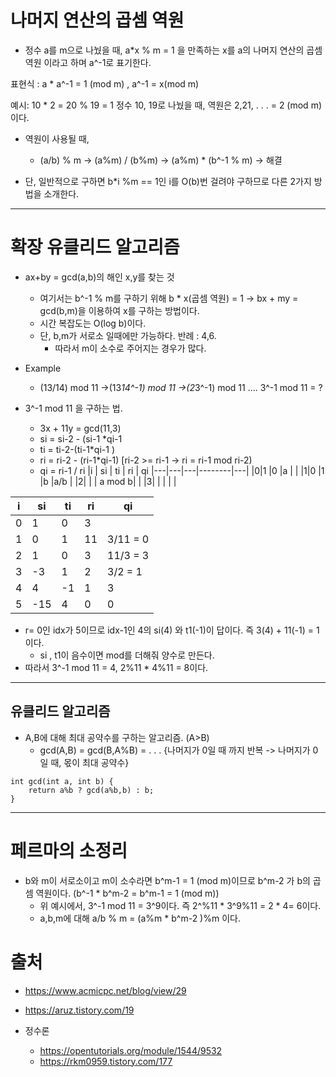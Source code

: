 # 나머지 연산의 곱셈 역원

+ 정수 a를 m으로 나눴을 때, a*x % m = 1 을 만족하는  x를 a의 나머지 연산의 곱셈 역원 이라고 하며 a^-1로 표기한다.

표현식 : a * a^-1 = 1 (mod m) , a^-1 = x(mod m)

예시: 10 * 2 = 20 % 19 = 1 정수 10, 19로 나눴을 때, 역원은 2,21, . . .  = 2 (mod m) 이다.

+ 역원이 사용될 때,
	+ (a/b) % m ->  (a%m) / (b%m) -> (a%m) * (b^-1 % m) -> 해결

+ 단, 일반적으로 구하면 b*i %m   == 1인 i를 O(b)번 걸려야 구하므로 다른 2가지 방법을 소개한다.
- - -

# 확장 유클리드 알고리즘
+ ax+by = gcd(a,b)의 해인 x,y를 찾는 것 
	+ 여기서는 b^-1 % m를 구하기 위해 b * x(곱셈 역원) = 1 -> bx + my = gcd(b,m)을 이용하여 x를 구하는 방법이다.
	+ 시간 복잡도는 O(log b)이다.
	+ 단, b,m가 서로소 일때에만 가능하다. 반례 : 4,6. 
		+ 따라서 m이 소수로 주어지는 경우가 많다.

+ Example 
	+ (13/14) mod 11 ->(13*14^-1) mod 11  ->(2*3^-1) mod 11  .... 3^-1 mod 11 = ?
	
+ 3^-1 mod 11 을 구하는 법.
	+ 3x + 11y = gcd(11,3)
	+ si = si-2 - (si-1 *qi-1
	+ ti = ti-2-(ti-1*qi-1 )
	+ ri = ri-2 - (ri-1*qi-1) [ri-2 >= ri-1 -> ri = ri-1 mod ri-2)
	+ qi = ri-1 / ri
|i  | si | ti | ri | qi
|---|---|---|--------|---|
|0|1 |0 |a | |
|1|0 |1 |b |a/b |
|2| | | a mod b| |
|3| | | | |

|i  | si | ti | ri | qi
|---|---|---|--------|---|
|0|1 |0 |3 | |
|1|0 |1 |11 |3/11 = 0 |
|2|1 |0 |3 |11/3 = 3  |
|3|-3 |1 |2 |3/2 = 1 |
|4| 4 | -1 | 1 | 3 |
|5| -15 | 4| 0 | 0 | 
+ r= 0인 idx가 5이므로 idx-1인 4의 si(4) 와 t1(-1)이 답이다. 즉 3(4) + 11(-1) = 1이다.
	+ si , t1이 음수이면 mod를 더해줘 양수로 만든다.
+ 따라서 3^-1 mod 11 = 4,     2%11 * 4%11 = 8이다.

---
## 유클리드 알고리즘
+ A,B에 대해 최대 공약수를 구하는 알고리즘. (A>B)
	+ gcd(A,B) = gcd(B,A%B) = . .  . {나머지가 0일 때 까지 반복 -> 나머지가 0일 때, 몫이 최대 공약수}
```
int gcd(int a, int b) {
	return a%b ? gcd(a%b,b) : b; 
}
```
---
# 페르마의 소정리

+ b와 m이 서로소이고 m이 소수라면 b^m-1 = 1 (mod m)이므로 b^m-2 가 b의 곱셈 역원이다. (b^-1 * b^m-2  = b^m-1  = 1 (mod m))
	+ 위 예시에서, 3^-1 mod 11 = 3^9이다. 즉 2^%11 * 3^9%11 = 2 * 4= 6이다.
	+ a,b,m에 대해 a/b % m = (a%m * b^m-2 )%m 이다.	


# 출처
+ https://www.acmicpc.net/blog/view/29
+ https://aruz.tistory.com/19

+ 정수론
	+ https://opentutorials.org/module/1544/9532
	+ https://rkm0959.tistory.com/177
